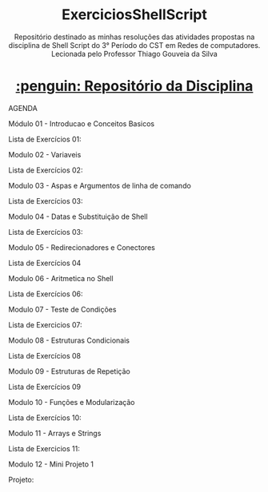 <h1 align="center">ExerciciosShellScript</h1>

<p align="center">Repositório destinado as minhas resoluções das atividades propostas na disciplina de Shell Script do 3° Período do CST em Redes de computadores. Lecionada pelo Professor Thiago Gouveia da Silva</p>

<h1 align="center">
  <a href=https://github.com/ifpb/ShellScript> :penguin: Repositório da Disciplina</a>
</h1>

AGENDA

Módulo 01 - Introducao e Conceitos Basicos

Lista de Exercícios 01: 

Modulo 02 - Variaveis

Lista de Exercícios 02:

Modulo 03 - Aspas e Argumentos de linha de comando

Lista de Exercícios 03:

Modulo 04 - Datas e Substituição de Shell

Lista de Exercícios 03:

Modulo 05 - Redirecionadores e Conectores

Lista de Exercícios 04

Modulo 06 - Aritmetica no Shell

Lista de Exercícios 06:

Modulo 07 - Teste de Condições

Lista de Exercicios 07:

Modulo 08 - Estruturas Condicionais

Lista de Exercícios 08

Modulo 09 - Estruturas de Repetição

Lista de Exercícios 09

Modulo 10 - Funções e Modularização

Lista de Exercícios 10:

Modulo 11 - Arrays e Strings

Lista de Exercicios 11:

Modulo 12 - Mini Projeto 1

Projeto:
